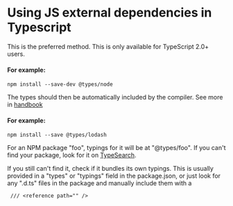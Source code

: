 # Using JS external dependencies in Typescript

This is the preferred method. This is only available for TypeScript 2.0+ users. 

#### For example:

``` npm install --save-dev @types/node ```

The types should then be automatically included by the compiler. 
See more in [handbook](http://www.typescriptlang.org/docs/handbook/declaration-files/consumption.html)

#### For example:

``` npm install --save @types/lodash ```

For an NPM package "foo", typings for it will be at "@types/foo".
If you can't find your package, look for it on [TypeSearch](http://microsoft.github.io/TypeSearch).

If you still can't find it, check if it bundles its own typings. 
This is usually provided in a "types" or "typings" field in the package.json, or just look for any ".d.ts" 
files in the package and manually include them with a

```  /// <reference path="" /> ```
